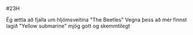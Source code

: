 #23H

Ég ættla að fjalla um hljómsveitina "The Beetles"
Vegna þess að mér finnst lagið "Yellow submarine" mjög gott og skemmtilegt